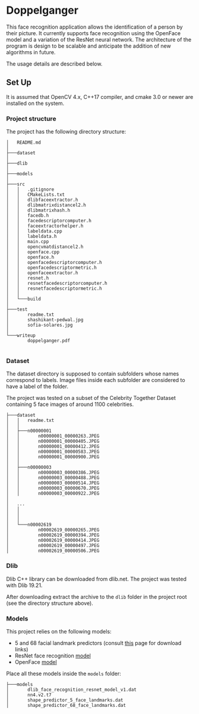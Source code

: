 # Doppelganger

This face recognition application allows the identification of a person by their picture. It currently supports face recognition using the OpenFace model and a variation of the ResNet neural network. The architecture of the program is design to be scalable and anticipate the addition of new algorithms in future.

The usage details are described below.

## Set Up

It is assumed that OpenCV 4.x, C++17 compiler, and cmake 3.0 or newer are installed on the system.

### Project structure

The project has the following directory structure:
```
│   README.md
│   
├───dataset
│           
├───dlib
│               
├───models
│       
├───src
│   │   .gitignore
│   │   CMakeLists.txt
│   │   dlibfaceextractor.h
│   │   dlibmatrixdistancel2.h
│   │   dlibmatrixhash.h
│   │   facedb.h
│   │   facedescriptorcomputer.h
│   │   faceextractorhelper.h
│   │   labeldata.cpp
│   │   labeldata.h
│   │   main.cpp
│   │   opencvmatdistancel2.h
│   │   openface.cpp
│   │   openface.h
│   │   openfacedescriptorcomputer.h
│   │   openfacedescriptormetric.h
│   │   openfaceextractor.h
│   │   resnet.h
│   │   resnetfacedescriptorcomputer.h
│   │   resnetfacedescriptormetric.h
│   │   
│   └───build
│                           
├───test
│       readme.txt
│       shashikant-pedwal.jpg
│       sofia-solares.jpg
│       
└───writeup
        doppelganger.pdf   
        
```

### Dataset

The dataset directory is supposed to contain subfolders whose names correspond to labels. Image files inside each subfolder are considered to have a label of the folder. 

The project was tested on a subset of the Celebrity Together Dataset containing 5 face images of around 1100 celebrities.

```
├───dataset
│   │   readme.txt
│   │   
│   ├───n00000001
│   │       n00000001_00000263.JPEG
│   │       n00000001_00000405.JPEG
│   │       n00000001_00000412.JPEG
│   │       n00000001_00000583.JPEG
│   │       n00000001_00000900.JPEG
│   │       
│   ├───n00000003
│   │       n00000003_00000386.JPEG
│   │       n00000003_00000488.JPEG
│   │       n00000003_00000514.JPEG
│   │       n00000003_00000670.JPEG
│   │       n00000003_00000922.JPEG
│          
│   ...
│   │       
│   │       
│   │       
│   └───n00002619
│           n00002619_00000265.JPEG
│           n00002619_00000394.JPEG
│           n00002619_00000414.JPEG
│           n00002619_00000497.JPEG
│           n00002619_00000506.JPEG

```

### Dlib

Dlib C++ library can be downloaded from dlib.net. The project was tested with Dlib 19.21.

After downloading extract the archive to the `dlib` folder in the project root (see the directory structure above). 

### Models

This project relies on the following models:

* 5 and 68 facial landmark predictors (consult [this](https://github.com/davisking/dlib-models#shape_predictor_5_face_landmarksdatbz2) page for download links)
* ResNet face recognition [model](https://github.com/davisking/dlib-models#dlib_face_recognition_resnet_model_v1datbz2)
* OpenFace [model](https://storage.cmusatyalab.org/openface-models/nn4.v2.t7)

Place all these models inside the `models` folder:
```
├───models
│       dlib_face_recognition_resnet_model_v1.dat
│       nn4.v2.t7
│       shape_predictor_5_face_landmarks.dat
│       shape_predictor_68_face_landmarks.dat
```
